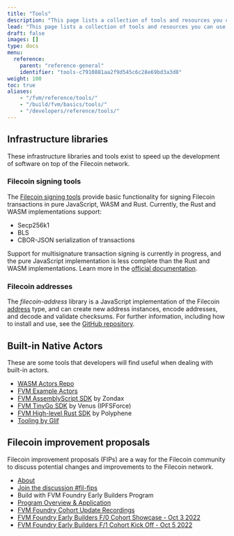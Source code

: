 ```yaml
---
title: "Tools"
description: "This page lists a collection of tools and resources you can use to build ontop of the Filecoin network using the FVM."
lead: "This page lists a collection of tools and resources you can use to build ontop of the Filecoin network using the FVM."
draft: false
images: []
type: docs
menu:
  reference:
    parent: "reference-general"
    identifier: "tools-c7910881aa2f9d545c6c28e69bd3a3d8"
weight: 100
toc: true
aliases:
    - "/fvm/reference/tools/"
    - "/build/fvm/basics/tools/"
    - "/developers/reference/tools/"
---
```


## Infrastructure libraries

These infrastructure libraries and tools exist to speed up the development of software on top of the Filecoin network.

### Filecoin signing tools

The [Filecoin signing tools](https://github.com/Zondax/filecoin-signing-tools) provide basic functionality for signing Filecoin transactions in pure JavaScript, WASM and Rust. Currently, the Rust and WASM implementations support:

- Secp256k1
- BLS
- CBOR-JSON serialization of transactions

Support for multisignature transaction signing is currently in progress, and the pure JavaScript implementation is less complete than the Rust and WASM implementations. Learn more in the [official documentation](https://docs.zondax.ch/filecoin-signing-tools/).

### Filecoin addresses

The _filecoin-address_ library is a JavaScript implementation of the Filecoin [address](https://docs.filecoin.io/reference/general/glossary/#address) type, and can create new address instances, encode addresses, and decode and validate checksums. For further information, including how to install and use, see the [GitHub repository](https://github.com/glifio/modules/tree/primary/packages/filecoin-address).

## Built-in Native Actors

These are some tools that developers will find useful when dealing with built-in actors.

- [WASM Actors Repo](https://github.com/filecoin-project/builtin-actors)
- [FVM Example Actors](https://github.com/filecoin-project/fvm-example-actors)
- [FVM AssemblyScript SDK](https://github.com/Zondax/fvm-as-sdk) by Zondax
- [FVM TinyGo SDK](https://www.notion.so/Filecoin-Virtual-Machine-FVM-Developer-Resources-94cabfd650184f4b9664bd4974e4d329) by Venus (IPFSForce)
- [FVM High-level Rust SDK](https://github.com/polyphene/fvm-rs-sdk) by Polyphene
- [Tooling by Glif](https://glif.io/)

## Filecoin improvement proposals

Filecoin improvement proposals (FIPs) are a way for the Filecoin community to discuss potential changes and improvements to the Filecoin network.

- [About](https://github.com/filecoin-project/FIPs)
- [Join the discussion #fil-fips](https://filecoinproject.slack.com/archives/C01EU76LPCJ)
- Build with FVM Foundry Early Builders Program
- [Program Overview & Application](https://airtable.com/shr48kiPOqjwxzX6u)
- [FVM Foundry Cohort Update Recordings](https://www.youtube.com/playlist?list=PL_0VrY55uV18DBdFIkN0jdBMF8nadVxWQ)
- [FVM Foundry Early Builders F/0 Cohort Showcase - Oct 3 2022](https://drive.google.com/file/d/1JLR45vSNScZX7edz9DxwlpYGnVfGm30Q/view?usp=sharing)
- [FVM Foundry Early Builders F/1 Cohort Kick Off - Oct 5 2022](https://drive.google.com/file/d/1mV0PMunDUvIBqmuNw9VjUJIf4zE4z9LV/view?usp=sharing)
